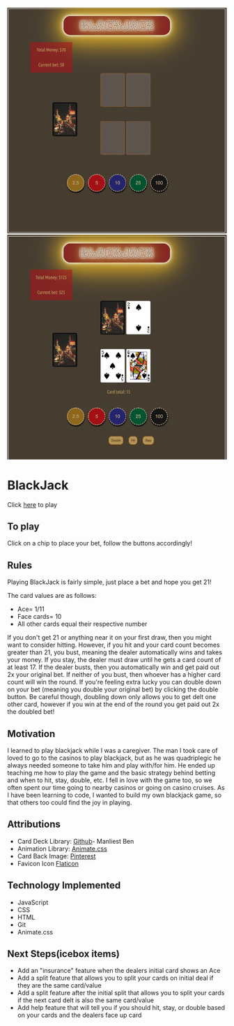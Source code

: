 ![GameBoard](./assets/blackjack_board.png)
![GameBoardWhilePlaying](./assets/Gameboard_during.png)

# BlackJack
Click [here](https://andrea-blackjack.netlify.app) to play

## To play
Click on a chip to place your bet, follow the buttons accordingly!

## Rules
Playing BlackJack is fairly simple, just place a bet and hope you get 21! 

The card values are as follows: 
* Ace= 1/11
* Face cards= 10
* All other cards equal their respective number

If you don't get 21 or anything near it on your first draw, then you might want to consider hitting. However, if you hit and your card count becomes greater than 21, you bust, meaning the dealer automatically wins and takes your money. If you stay, the dealer must draw until he gets a card count of at least 17. If the dealer busts, then you automatically win and get paid out 2x your original bet. If neither of you bust, then whoever has a higher card count will win the round. If you're feeling extra lucky you can double down on your bet (meaning you double your original bet) by clicking the double button. Be careful though, doubling down only allows you to get delt one other card, however if you win at the end of the round you get paid out 2x the doubled bet!

## Motivation
I learned to play blackjack while I was a caregiver. The man I took care of loved to go to the casinos to play blackjack, but as he was quadriplegic he always needed someone to take him and play with/for him. He ended up teaching me how to play the game and the basic strategy behind betting and when to hit, stay, double, etc. I fell in love with the game too, so we often spent our time going to nearby casinos or going on casino cruises. As I have been learning to code, I wanted to build my own blackjack game, so that others too could find the joy in playing. 

## Attributions 
* Card Deck Library: [Github](https://github.com/ManliestBen/css-card-template.git)- Manliest Ben
* Animation Library: [Animate.css](https://animate.style/)
* Card Back Image: [Pinterest](https://www.pinterest.com/pin/673217844278686778/)
* Favicon Icon [Flaticon](https://www.flaticon.com/free-icons/playing-card)

## Technology Implemented
* JavaScript
* CSS
* HTML
* Git
* Animate.css

## Next Steps(icebox items)
* Add an "insurance" feature when the dealers initial card shows an Ace
* Add a split feature that allows you to split your cards on initial deal if they are the same card/value
* Add a split feature after the initial split that allows you to split your cards if the next card delt is also the same card/value
* Add help feature that will tell you if you should hit, stay, or double based on your cards and the dealers face up card